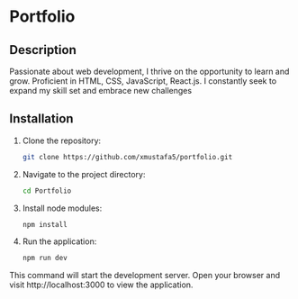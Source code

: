 # Portfolio

## Description
Passionate about web development, I thrive on the opportunity to learn and grow. Proficient in HTML, CSS, JavaScript, React.js. I constantly seek to expand my skill set and embrace new challenges




## Installation
1. Clone the repository:

   ```bash
   git clone https://github.com/xmustafa5/portfolio.git

2. Navigate to the project directory:

   ```bash
   cd Portfolio

2. Install node modules:

   ```bash
   npm install

2. Run the application:

   ```bash
   npm run dev

This command will start the development server. Open your browser and visit http://localhost:3000 to view the application.
